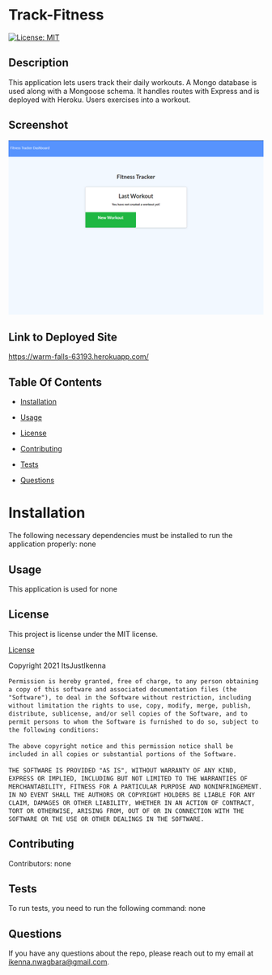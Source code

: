 # Track-Fitness
[![License: MIT](https://img.shields.io/badge/License-MIT-yellow.svg)](https://opensource.org/licenses/MIT)

## Description

This application lets users track their daily workouts. A Mongo database is used along with a Mongoose schema. It handles routes with Express and is  deployed with Heroku. Users exercises into a workout.

## Screenshot

![Capture1.PNG](./img/Picture.PNG)

## Link to Deployed Site

https://warm-falls-63193.herokuapp.com/

## Table Of Contents

* [Installation](#installation)

* [Usage](#usage)

* [License](#license)

* [Contributing](#contributing)

* [Tests](#tests)

* [Questions](#questions)

# Installation

The following necessary dependencies must be installed to run the application properly: none

## Usage

This application is used for none

## License

This project is license under the MIT license.

[License](https://opensource.org/licenses/MIT)

Copyright 2021 ItsJustIkenna

    Permission is hereby granted, free of charge, to any person obtaining a copy of this software and associated documentation files (the "Software"), to deal in the Software without restriction, including without limitation the rights to use, copy, modify, merge, publish, distribute, sublicense, and/or sell copies of the Software, and to permit persons to whom the Software is furnished to do so, subject to the following conditions:
    
    The above copyright notice and this permission notice shall be included in all copies or substantial portions of the Software.
    
    THE SOFTWARE IS PROVIDED "AS IS", WITHOUT WARRANTY OF ANY KIND, EXPRESS OR IMPLIED, INCLUDING BUT NOT LIMITED TO THE WARRANTIES OF MERCHANTABILITY, FITNESS FOR A PARTICULAR PURPOSE AND NONINFRINGEMENT. IN NO EVENT SHALL THE AUTHORS OR COPYRIGHT HOLDERS BE LIABLE FOR ANY CLAIM, DAMAGES OR OTHER LIABILITY, WHETHER IN AN ACTION OF CONTRACT, TORT OR OTHERWISE, ARISING FROM, OUT OF OR IN CONNECTION WITH THE SOFTWARE OR THE USE OR OTHER DEALINGS IN THE SOFTWARE.
    
    

## Contributing

Contributors: none

## Tests

To run tests, you need to run the following command: none

## Questions

If you have any questions about the repo, please reach out to my email at ikenna.nwagbara@gmail.com.

